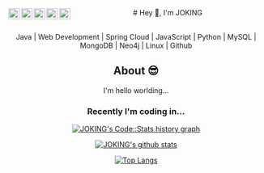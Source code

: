 <div align="center">
# Hey 👋, I'm JOKING <a> <img align="left" alt="JOKING's Github" width="22px" src="https://cdn.jsdelivr.net/gh/jokinglove/cdn-assets@master/icons/blog.svg" /></a>

<a href="https://github.com/jokinglove">
    <img align="left" alt="JOKING's Github" width="22px" src="https://cdn.jsdelivr.net/gh/jokinglove/cdn-assets@master/icons/github4.svg" />
</a>

<a href="https://gitee.com/jokinglove">
    <img align="left" alt="JOKING's Gitee" width="22px" src="https://cdn.jsdelivr.net/gh/jokinglove/cdn-assets@master/icons/gitee.svg" />
</a>

<a href="https://weibo.com/3287764562/profile?topnav=1&wvr=6&is_all=1">
    <img align="left" alt="JOKING's Weibo" width="22px" src="https://cdn.jsdelivr.net/gh/jokinglove/cdn-assets@master/icons/weibo.svg" />
</a>

<a href="https://mail.qq.com/cgi-bin/qm_share?t=qm_mailme&email=sdve2tjf1t3ex9Tx197J3NDY3Z-S3tw">
    <img align="left" alt="JOKING's Mail" width="22px" src="https://cdn.jsdelivr.net/gh/jokinglove/cdn-assets@master/icons/mail.svg" />
</a>

<br/>
<br/>

Java | Web Development | Spring Cloud | JavaScript | Python | MySQL | MongoDB | Neo4j | Linux | Github 

## About :sunglasses:
I'm hello worlding...


### Recently I'm coding in...

<a href="https://codestats.net/users/jokinglove">
  <img src='https://codestats-readme.wegfan.cn/history-graph/jokinglove?width=850&height=300&timezone=08:00&history_days=21&max_languages=9&language_colors=["3e4053","f15854","5da5da","faa43a","60bd68","f17cb0","b2912f","decf3f","b276b2","808080"]' alt="JOKING's Code::Stats history graph" />
</a>

[![JOKING's github stats](https://github-readme-stats.vercel.app/api?username=jokinglove&show_icons=true&theme=shades-of-purple&count_private=true&include_all_commits=true&show_owner=true&card_width=100)](https://github.com/jokinglove)

[![Top Langs](https://github-readme-stats.vercel.app/api/top-langs/?username=jokinglove&layout=default&theme=cobalt&show_icons=true&card_width=500)](https://github.com/jokinglove)

</div>

<!--
**JokingLove/jokinglove** is a ✨ _special_ ✨ repository because its `README.md` (this file) appears on your GitHub profile.

Here are some ideas to get you started:

- 🔭 I’m currently working on ...
- 🌱 I’m currently learning ...
- 👯 I’m looking to collaborate on ...
- 🤔 I’m looking for help with ...
- 💬 Ask me about ...
- 📫 How to reach me: ...
- 😄 Pronouns: ...
- ⚡ Fun fact: ...
-->
